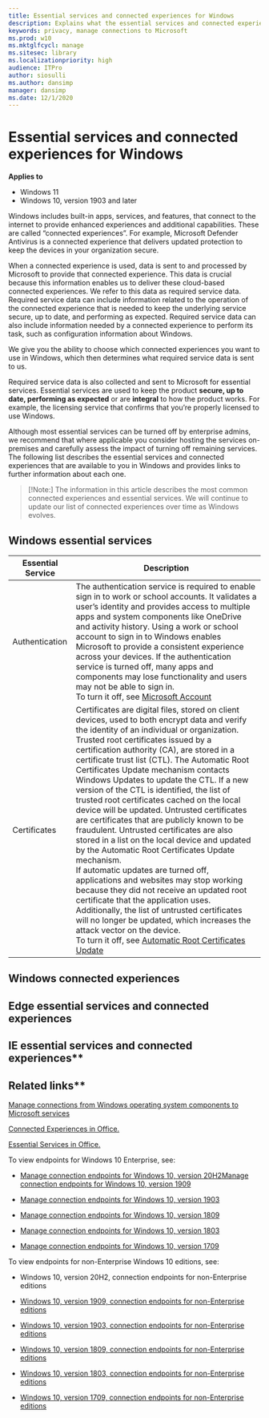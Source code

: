 ```yaml
---
title: Essential services and connected experiences for Windows
description: Explains what the essential services and connected experiences are for Windows
keywords: privacy, manage connections to Microsoft
ms.prod: w10
ms.mktglfcycl: manage
ms.sitesec: library
ms.localizationpriority: high
audience: ITPro
author: siosulli
ms.author: dansimp
manager: dansimp
ms.date: 12/1/2020
---
```


# Essential services and connected experiences for Windows

**Applies to**

- Windows 11
- Windows 10, version 1903 and later

Windows includes built-in apps, services, and features, that connect to the internet to provide enhanced experiences and additional capabilities. These are called “connected experiences”. For example, Microsoft Defender Antivirus is a connected experience that delivers updated protection to keep the devices in your organization secure.

When a connected experience is used, data is sent to and processed by Microsoft to provide that connected experience. This data is crucial because this information enables us to deliver these cloud-based connected experiences. We refer to this data as required service data. Required service data can include information related to the operation of the connected experience that is needed to keep the underlying service secure, up to date, and performing as expected. Required service data can also include information needed by a connected experience to perform its task, such as configuration information about Windows.

We give you the ability to choose which connected experiences you want to use in Windows, which then determines what required service data is sent to us.

Required service data is also collected and sent to Microsoft for essential services. Essential services are used to keep the product **secure, up to date, performing as expected** or are **integral** to how the product works. For example, the licensing service that confirms that you’re properly licensed to use Windows.

Although most essential services can be turned off by enterprise admins, we recommend that where applicable you consider hosting the services on-premises and carefully assess the impact of turning off remaining services. The following list describes the essential services and connected experiences that are available to you in Windows and provides links to further information about each one.

> [!Note:]
> The information in this article describes the most common connected experiences and essential services. We will continue to update our list of connected experiences over time as Windows evolves.

## Windows essential services

| **Essential Service** | **Description** |
| --- | --- |
|Authentication|The authentication service is required to enable sign in to work or school accounts. It validates a user’s identity and provides access to multiple apps and system components like OneDrive and activity history. Using a work or school account to sign in to Windows enables Microsoft to provide a consistent experience across your devices. If the authentication service is turned off, many apps and components may lose functionality and users may not be able to sign in.</br>To turn it off, see [Microsoft Account](manage-connections-from-windows-operating-system-components-to-microsoft-services#12-microsoft-account)
|Certificates|Certificates are digital files, stored on client devices, used to both encrypt data and verify the identity of an individual or organization. Trusted root certificates issued by a certification authority (CA), are stored in a certificate trust list (CTL). The Automatic Root Certificates Update mechanism contacts Windows Updates to update the CTL. If a new version of the CTL is identified, the list of trusted root certificates cached on the local device will be updated. Untrusted certificates are certificates that are publicly known to be fraudulent. Untrusted certificates are also stored in a list on the local device and updated by the Automatic Root Certificates Update mechanism.</br> If automatic updates are turned off, applications and websites may stop working because they did not receive an updated root certificate that the application uses. Additionally, the list of untrusted certificates will no longer be updated, which increases the attack vector on the device.</br>To turn it off, see [Automatic Root Certificates Update](manage-connections-from-windows-operating-system-components-to-microsoft-services#automatic-root-certificates-update)

## Windows connected experiences

## Edge essential services and connected experiences

## IE essential services and connected experiences**

## Related links**

[Manage connections from Windows operating system components to Microsoft services](https://docs.microsoft.com/windows/privacy/manage-connections-from-windows-operating-system-components-to-microsoft-services)

[Connected Experiences in Office.](https://docs.microsoft.com/deployoffice/privacy/connected-experiences)

[Essential Services in Office.](https://docs.microsoft.com/deployoffice/privacy/essential-services)

To view endpoints for Windows 10 Enterprise, see:

-   [Manage connection endpoints for Windows 10, version 20H2](https://docs.microsoft.com/windows/privacy/manage-windows-20h2-endpoints)[Manage connection endpoints for Windows 10, version 1909](https://docs.microsoft.com/windows/privacy/manage-windows-1909-endpoints)

-   [Manage connection endpoints for Windows 10, version 1903](https://docs.microsoft.com/windows/privacy/manage-windows-1903-endpoints)

-   [Manage connection endpoints for Windows 10, version 1809](https://docs.microsoft.com/windows/privacy/manage-windows-1809-endpoints)

-   [Manage connection endpoints for Windows 10, version 1803](https://docs.microsoft.com/windows/privacy/manage-windows-1803-endpoints)

-   [Manage connection endpoints for Windows 10, version 1709](https://docs.microsoft.com/windows/privacy/manage-windows-1709-endpoints)

To view endpoints for non-Enterprise Windows 10 editions, see:

-   Windows 10, version 20H2, connection endpoints for non-Enterprise editions

- [Windows 10, version 1909, connection endpoints for non-Enterprise editions](https://docs.microsoft.com/en-us/windows/privacy/windows-endpoints-1909-non-enterprise-editions)

-   [Windows 10, version 1903, connection endpoints for non-Enterprise editions](https://docs.microsoft.com/en-us/windows/privacy/windows-endpoints-1903-non-enterprise-editions)

-   [Windows 10, version 1809, connection endpoints for non-Enterprise editions](https://docs.microsoft.com/en-us/windows/privacy/windows-endpoints-1809-non-enterprise-editions)

-   [Windows 10, version 1803, connection endpoints for non-Enterprise editions](https://docs.microsoft.com/en-us/windows/privacy/windows-endpoints-1803-non-enterprise-editions)

-   [Windows 10, version 1709, connection endpoints for non-Enterprise editions](https://docs.microsoft.com/en-us/windows/privacy/windows-endpoints-1709-non-enterprise-editions)
